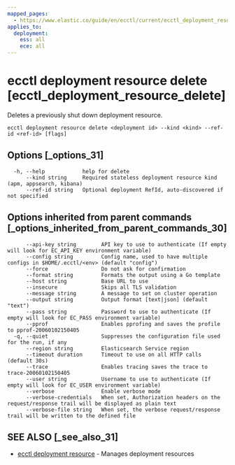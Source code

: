 ```yaml
---
mapped_pages:
  - https://www.elastic.co/guide/en/ecctl/current/ecctl_deployment_resource_delete.html
applies_to:
  deployment:
    ess: all
    ece: all
---
```


# ecctl deployment resource delete [ecctl_deployment_resource_delete]

Deletes a previously shut down deployment resource.

```
ecctl deployment resource delete <deployment id> --kind <kind> --ref-id <ref-id> [flags]
```


## Options [_options_31]

```
  -h, --help            help for delete
      --kind string     Required stateless deployment resource kind (apm, appsearch, kibana)
      --ref-id string   Optional deployment RefId, auto-discovered if not specified
```


## Options inherited from parent commands [_options_inherited_from_parent_commands_30]

```
      --api-key string        API key to use to authenticate (If empty will look for EC_API_KEY environment variable)
      --config string         Config name, used to have multiple configs in $HOME/.ecctl/<env> (default "config")
      --force                 Do not ask for confirmation
      --format string         Formats the output using a Go template
      --host string           Base URL to use
      --insecure              Skips all TLS validation
      --message string        A message to set on cluster operation
      --output string         Output format [text|json] (default "text")
      --pass string           Password to use to authenticate (If empty will look for EC_PASS environment variable)
      --pprof                 Enables pprofing and saves the profile to pprof-20060102150405
  -q, --quiet                 Suppresses the configuration file used for the run, if any
      --region string         Elasticsearch Service region
      --timeout duration      Timeout to use on all HTTP calls (default 30s)
      --trace                 Enables tracing saves the trace to trace-20060102150405
      --user string           Username to use to authenticate (If empty will look for EC_USER environment variable)
      --verbose               Enable verbose mode
      --verbose-credentials   When set, Authorization headers on the request/response trail will be displayed as plain text
      --verbose-file string   When set, the verbose request/response trail will be written to the defined file
```


## SEE ALSO [_see_also_31]

* [ecctl deployment resource](/reference/ecctl_deployment_resource.md)	 - Manages deployment resources

